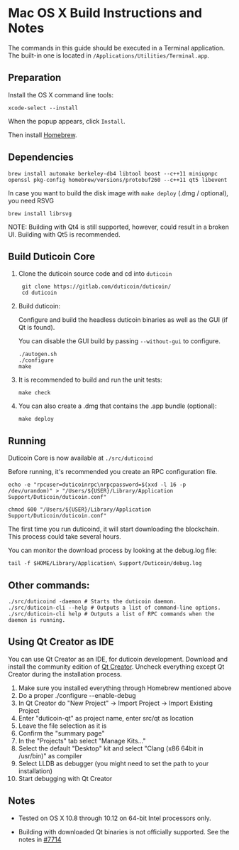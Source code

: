 Mac OS X Build Instructions and Notes
====================================
The commands in this guide should be executed in a Terminal application.
The built-in one is located in `/Applications/Utilities/Terminal.app`.

Preparation
-----------
Install the OS X command line tools:

`xcode-select --install`

When the popup appears, click `Install`.

Then install [Homebrew](http://brew.sh).

Dependencies
----------------------

    brew install automake berkeley-db4 libtool boost --c++11 miniupnpc openssl pkg-config homebrew/versions/protobuf260 --c++11 qt5 libevent

In case you want to build the disk image with `make deploy` (.dmg / optional), you need RSVG

    brew install librsvg

NOTE: Building with Qt4 is still supported, however, could result in a broken UI. Building with Qt5 is recommended.

Build Duticoin Core
------------------------

1. Clone the duticoin source code and cd into `duticoin`

        git clone https://gitlab.com/duticoin/duticoin/
        cd duticoin

2.  Build duticoin:

    Configure and build the headless duticoin binaries as well as the GUI (if Qt is found).

    You can disable the GUI build by passing `--without-gui` to configure.

        ./autogen.sh
        ./configure
        make

3.  It is recommended to build and run the unit tests:

        make check

4.  You can also create a .dmg that contains the .app bundle (optional):

        make deploy

Running
-------

Duticoin Core is now available at `./src/duticoind`

Before running, it's recommended you create an RPC configuration file.

    echo -e "rpcuser=duticoinrpc\nrpcpassword=$(xxd -l 16 -p /dev/urandom)" > "/Users/${USER}/Library/Application Support/Duticoin/duticoin.conf"

    chmod 600 "/Users/${USER}/Library/Application Support/Duticoin/duticoin.conf"

The first time you run duticoind, it will start downloading the blockchain. This process could take several hours.

You can monitor the download process by looking at the debug.log file:

    tail -f $HOME/Library/Application\ Support/Duticoin/debug.log

Other commands:
-------

    ./src/duticoind -daemon # Starts the duticoin daemon.
    ./src/duticoin-cli --help # Outputs a list of command-line options.
    ./src/duticoin-cli help # Outputs a list of RPC commands when the daemon is running.

Using Qt Creator as IDE
------------------------
You can use Qt Creator as an IDE, for duticoin development.
Download and install the community edition of [Qt Creator](https://www.qt.io/download/).
Uncheck everything except Qt Creator during the installation process.

1. Make sure you installed everything through Homebrew mentioned above
2. Do a proper ./configure --enable-debug
3. In Qt Creator do "New Project" -> Import Project -> Import Existing Project
4. Enter "duticoin-qt" as project name, enter src/qt as location
5. Leave the file selection as it is
6. Confirm the "summary page"
7. In the "Projects" tab select "Manage Kits..."
8. Select the default "Desktop" kit and select "Clang (x86 64bit in /usr/bin)" as compiler
9. Select LLDB as debugger (you might need to set the path to your installation)
10. Start debugging with Qt Creator

Notes
-----

* Tested on OS X 10.8 through 10.12 on 64-bit Intel processors only.

* Building with downloaded Qt binaries is not officially supported. See the notes in [#7714](https://github.com/bitcoin/bitcoin/issues/7714)
